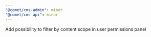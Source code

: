 ```yaml
---
"@comet/cms-admin": minor
"@comet/cms-api": minor
---
```


Add possibility to filter by content scope in user permissions panel
